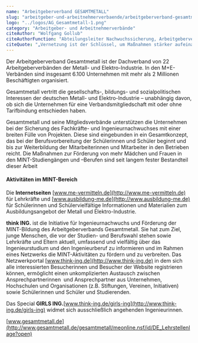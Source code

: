 ```yaml
---
name: "Arbeitgeberverband GESAMTMETALL"
slug: "arbeitgeber-und-arbeitnehmerverbaende/arbeitgeberverband-gesamtmetall"
logo: "../logos/AG_Gesamtmetall-1.png"
category: "Arbeitgeber- und Arbeitnehmerverbände"
citeAuthor: "Wolfgang Gollub"
citeAuthorFunction: "Abteilungsleiter Nachwuchssicherung, Arbeitgeberverband Gesamtmetall"
citeQuote: "„Vernetzung ist der Schlüssel, um Maßnahmen stärker aufeinander abzustimmen, so dass sie ineinandergreifen können. Das Zusammenwirken der Partner aus Politik, Wirtschaft, Bildung und Medien im Bündnis sorgt durch gebündelte Aktivitäten für deutliche Synergieeffekte. Ein stärkeres Zusammenspiel der unterschiedlichen Angebote wird ihre Effekte deutlich verstärken.”"
---
```


Der Arbeitgeberverband Gesamtmetall ist der Dachverband von 22 Arbeitgeberverbänden der Metall- und Elektro-Industrie. In den M+E-Verbänden sind insgesamt 6.100 Unternehmen mit mehr als 2 Millionen Beschäftigten organisiert.

Gesamtmetall vertritt die gesellschafts-, bildungs- und sozialpolitischen Interessen der deutschen Metall- und Elektro-Industrie – unabhängig davon, ob sich die Unternehmen für eine Verbandsmitgliedschaft mit oder ohne Tarifbindung entschieden haben.

Gesamtmetall und seine Mitgliedsverbände unterstützen die Unternehmen bei der Sicherung des Fachkräfte- und Ingenieurnachwuchses mit einer breiten Fülle von Projekten. Diese sind eingebunden in ein Gesamtkonzept, das bei der Berufsvorbereitung der Schülerinnen und Schüler beginnt und bis zur Weiterbildung der Mitarbeiterinnen und Mitarbeiter in den Betrieben reicht. Die Maßnahmen zur Förderung von mehr Mädchen und Frauen in den MINT-Studiengängen und –Berufen sind seit langem fester Bestandteil dieser Arbeit

#### Aktivitäten im MINT-Bereich

Die **Internetseiten** [www.me-vermitteln.de](http://www.me-vermitteln.de) für Lehrkräfte und [www.ausbildung-me.de](http://www.ausbildung-me.de) für Schülerinnen und Schülervielfältige Informationen und Materialien zum Ausbildungsangebot der Metall und Elektro-Industrie.

**think ING.** ist die Initiative für Ingenieurnachwuchs und Förderung der MINT-Bildung des Arbeitgeberverbands Gesamtmetall. Sie hat zum Ziel, junge Menschen, die vor der Studien- und Berufswahl stehen sowie Lehrkräfte und Eltern aktuell, umfassend und vielfältig über das Ingenieurstudium und den Ingenieurberuf zu informieren und im Rahmen eines Netzwerks die MINT-Aktivitäten zu fördern und zu verbreiten. Das Netzwerkportal [www.think-ing.de](http://www.think-ing.de) in dem sich alle interessierten Besucherinnen und Besucher der Website registrieren können, ermöglicht einen unkomplizierten Austausch zwischen Ansprechpartnerinnen  und Ansprechpartner aus Unternehmen, Hochschulen und Organisationen (z.B. Stiftungen, Vereinen, Initiativen) sowie Schülerinnen und Schüler und Studierenden.

Das Special **GIRLS ING.**[www.think-ing.de/girls-ing](http://www.think-ing.de/girls-ing) widmet sich ausschließlich angehenden Ingenieurinnen.

[www.gesamtmetall.de](http://www.gesamtmetall.de/gesamtmetall/meonline.nsf/id/DE_Lehrstellenlage?open)
